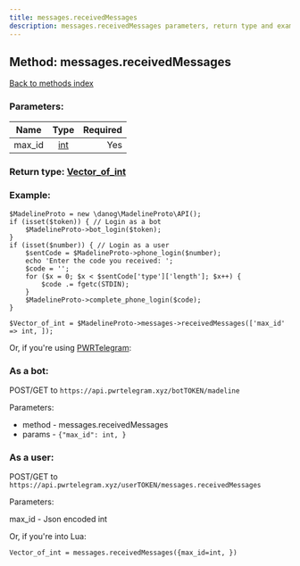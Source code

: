 ```yaml
---
title: messages.receivedMessages
description: messages.receivedMessages parameters, return type and example
---
```

## Method: messages.receivedMessages  
[Back to methods index](index.md)


### Parameters:

| Name     |    Type       | Required |
|----------|:-------------:|---------:|
|max\_id|[int](../types/int.md) | Yes|


### Return type: [Vector\_of\_int](../types/int.md)

### Example:


```
$MadelineProto = new \danog\MadelineProto\API();
if (isset($token)) { // Login as a bot
    $MadelineProto->bot_login($token);
}
if (isset($number)) { // Login as a user
    $sentCode = $MadelineProto->phone_login($number);
    echo 'Enter the code you received: ';
    $code = '';
    for ($x = 0; $x < $sentCode['type']['length']; $x++) {
        $code .= fgetc(STDIN);
    }
    $MadelineProto->complete_phone_login($code);
}

$Vector_of_int = $MadelineProto->messages->receivedMessages(['max_id' => int, ]);
```

Or, if you're using [PWRTelegram](https://pwrtelegram.xyz):

### As a bot:

POST/GET to `https://api.pwrtelegram.xyz/botTOKEN/madeline`

Parameters:

* method - messages.receivedMessages
* params - `{"max_id": int, }`



### As a user:

POST/GET to `https://api.pwrtelegram.xyz/userTOKEN/messages.receivedMessages`

Parameters:

max_id - Json encoded int



Or, if you're into Lua:

```
Vector_of_int = messages.receivedMessages({max_id=int, })
```


